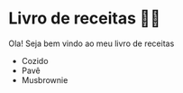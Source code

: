 # Livro de receitas :man_cook:



Ola! Seja bem vindo ao meu livro de receitas



- Cozido
- Pavê
- Musbrownie